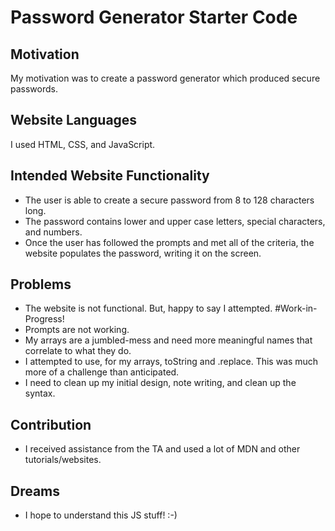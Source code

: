 # Password Generator Starter Code

## Motivation
My motivation was to create a password generator which produced secure passwords.

## Website Languages
I used HTML, CSS, and JavaScript.

## Intended Website Functionality
- The user is able to create a secure password from 8 to 128 characters long. 
- The password contains lower and upper case letters, special characters, and numbers.
- Once the user has followed the prompts and met all of the criteria, the website populates the password, writing it on the screen.

## Problems
- The website is not functional. But, happy to say I attempted. #Work-in-Progress!
- Prompts are not working.
- My arrays are a jumbled-mess and need more meaningful names that correlate to what they do.
- I attempted to use, for my arrays, toString and .replace. This was much more of a challenge than anticipated.
- I need to clean up my initial design, note writing, and clean up the syntax.

## Contribution
- I received assistance from the TA and used a lot of MDN and other tutorials/websites. 

## Dreams
- I hope to understand this JS stuff! :-)

